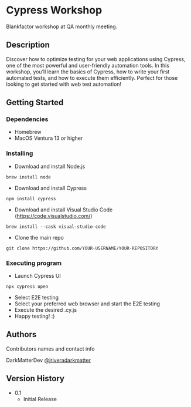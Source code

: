 # Cypress Workshop

Blankfactor workshop at QA monthly meeting.

## Description

Discover how to optimize testing for your web applications using Cypress, one of the most powerful and user-friendly automation tools. In this workshop, you’ll learn the basics of Cypress, how to write your first automated tests, and how to execute them efficiently. Perfect for those looking to get started with web test automation!

## Getting Started

### Dependencies

* Homebrew
* MacOS Ventura 13 or higher

### Installing

* Download and install Node.js
```
brew install node
```
* Download and install Cypress
```
npm install cypress
```
* Download and install Visual Studio Code (https://code.visualstudio.com/)
```
brew install --cask visual-studio-code
```
* Clone the main repo
```
git clone https://github.com/YOUR-USERNAME/YOUR-REPOSITORY
```

### Executing program

* Launch Cypress UI
```
npx cypress open
```
* Select E2E testing
* Select your preferred web browser and start the E2E testing
* Execute the desired .cy.js
* Happy testing! :)

## Authors

Contributors names and contact info

DarkMatterDev
[@jriveradarkmatter](https://github.com/jriveradarkmatter)

## Version History

* 0.1
    * Initial Release
